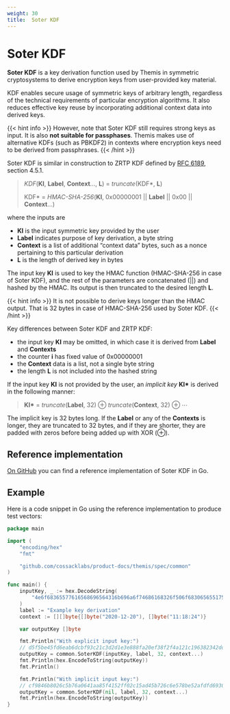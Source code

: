 ```yaml
---
weight: 30
title:  Soter KDF
---
```


# Soter KDF

**Soter KDF** is a key derivation function used by Themis in symmetric cryptosystems
to derive encryption keys from user-provided key material.

KDF enables secure usage of symmetric keys of arbitrary length,
regardless of the technical requirements of particular encryption algorithms.
It also reduces effective key reuse by incorporating additional context data into derived keys.

{{< hint info >}}
However, note that Soter KDF still requires strong keys as input.
It is also **not suitable for passphases**.
Themis makes use of alternative KDFs (such as PBKDF2)
in contexts where encryption keys need to be derived from passphrases.
{{< /hint >}}

Soter KDF is similar in construction to ZRTP KDF
defined by [RFC 6189](https://tools.ietf.org/html/rfc6189#section-4.5.1), section 4.5.1.

> _KDF_(**KI**, **Label**, **Context**..., **L**) = _truncate_(KDF\*, **L**)
>
> KDF\* = _HMAC-SHA-256_(**KI**, 0x00000001 || **Label** || 0x00 || **Context**...)

where the inputs are

  - **KI** is the input symmetric key provided by the user
  - **Label** indicates purpose of key derivation, a byte string
  - **Context** is a list of additional “context data” bytes,
    such as a nonce pertaining to this particular derivation
  - **L** is the length of derived key in bytes

The input key **KI** is used to key the HMAC function (HMAC-SHA-256 in case of Soter KDF),
and the rest of the parameters are concatenated (||) and hashed by the HMAC.
Its output is then truncated to the desired length **L**.

{{< hint info >}}
It is not possible to derive keys longer than the HMAC output.
That is 32 bytes in case of HMAC-SHA-256 used by Soter KDF.
{{< /hint >}}

Key differences between Soter KDF and ZRTP KDF:

  - the input key **KI** may be omitted,
    in which case it is derived from **Label** and **Contexts**
  - the counter **i** has fixed value of 0x00000001
  - the **Context** data is a list, not a single byte string
  - the length **L** is not included into the hashed string

If the input key **KI** is not provided by the user,
an _implicit key_ **KI\*** is derived in the following manner:

> **KI\*** = _truncate_(**Label**, 32) ⊕ _truncate_(**Context**, 32) ⊕ ⋯

The implicit key is 32 bytes long.
If the **Label** or any of the **Contexts** is longer, they are truncated to 32 bytes,
and if they are shorter, they are padded with zeros before being added up with XOR (⊕).

## Reference implementation

[On GitHub](https://github.com/cossacklabs/product-docs/blob/master/themis/spec/common/soter-kdf.go)
you can find a reference implementation of Soter KDF in Go.

## Example

Here is a code snippet in Go using the reference implementation to produce test vectors:

```go
package main

import (
	"encoding/hex"
	"fmt"

	"github.com/cossacklabs/product-docs/themis/spec/common"
)

func main() {
	inputKey, _ := hex.DecodeString(
		"4e6f68365577616568696564316b696a6f74686168326f506f68306565517565",
	)
	label := "Example key derivation"
	context := [][]byte{[]byte("2020-12-20"), []byte("11:18:24")}

	var outputKey []byte

	fmt.Println("With explicit input key:")
	// d5f5be45fd6eab6dcbf93c21c3d2d1e3e888fa20ef38f2f4a121c196382342dd
	outputKey = common.SoterKDF(inputKey, label, 32, context...)
	fmt.Println(hex.EncodeToString(outputKey))
	fmt.Println()

	fmt.Println("With implicit input key:")
	// cf9846b8026c5b76a0641aa85f4152ff02c15ad45b726c6e578be52afdfd6930
	outputKey = common.SoterKDF(nil, label, 32, context...)
	fmt.Println(hex.EncodeToString(outputKey))
}
```
